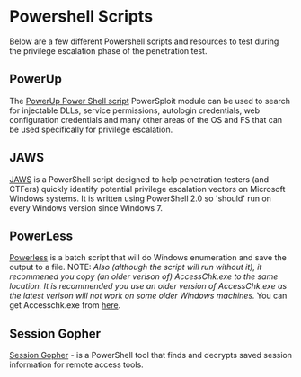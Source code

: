 # Powershell Scripts
Below are a few different Powershell scripts and resources to test during the privilege escalation phase of the penetration test.
## PowerUp
The [PowerUp Power Shell script](https://github.com/PowerShellMafia/PowerSploit/tree/master/Privesc) PowerSploit module can be used to search for injectable DLLs, service permissions, autologin credentials, web configuration credentials and many other areas of the OS and FS that can be used specifically for privilege escalation.
## JAWS
[JAWS](https://github.com/411Hall/JAWS) is a PowerShell script designed to help penetration testers (and CTFers) quickly identify potential privilege escalation vectors on Microsoft Windows systems. It is written using PowerShell 2.0 so 'should' run on every Windows version since Windows 7.
## PowerLess
[Powerless](https://github.com/M4ximuss/Powerless) is a batch script that will do Windows enumeration and save the output to a file. NOTE: *Also (although the script will run without it), it recommened you copy (an older verison of) AccessChk.exe to the same location. It is recommended you use an older version of AccessChk.exe as the latest verison will not work on some older Windows machines.* You can get Accesschk.exe from [here](https://github.com/weaknetlabs/Penetration-Testing-Grimoire/blob/master/Privilege%20Escalation/windows-binaries/accesschk.exe).
## Session Gopher
[Session Gopher](https://github.com/Arvanaghi/SessionGopher) - is a PowerShell tool that finds and decrypts saved session information for remote access tools. 
